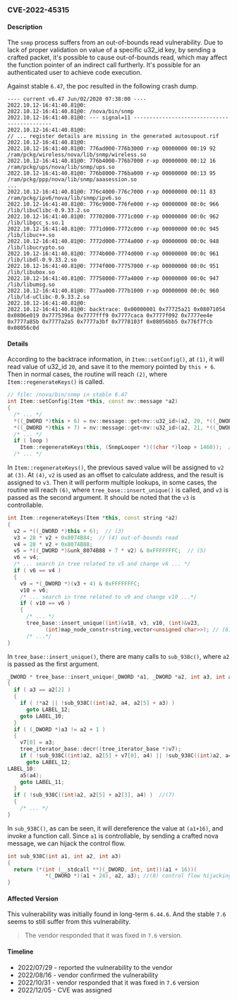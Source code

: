 ### CVE-2022-45315

#### Description

The `snmp` process suffers from an out-of-bounds read vulnerability. Due to lack of proper validation on value of a specific u32_id key, by sending a crafted packet, it's possible to cause out-of-bounds read, which may affect the function pointer of an indirect call furtherly. It's possible for an authenticated user to achieve code execution.

Against stable `6.47`, the poc resulted in the following crash dump.          

```shell
---- current v6.47 Jun/02/2020 07:38:00 ----
2022.10.12-16:41:40.81@0:
2022.10.12-16:41:40.81@0: /nova/bin/snmp
2022.10.12-16:41:40.81@0: --- signal=11 --------------------------------------------
2022.10.12-16:41:40.81@0: 
// ... register details are missing in the generated autosupout.rif
2022.10.12-16:41:40.81@0: 
2022.10.12-16:41:40.81@0: 776ad000-776b3000 r-xp 00000000 00:19 92     /ram/pckg/wireless/nova/lib/snmp/wireless.so
2022.10.12-16:41:40.81@0: 776b4000-776b7000 r-xp 00000000 00:12 16     /ram/pckg/ups/nova/lib/snmp/ups.so
2022.10.12-16:41:40.81@0: 776b8000-776ba000 r-xp 00000000 00:13 95     /ram/pckg/ppp/nova/lib/snmp/aaasession.so
...
2022.10.12-16:41:40.81@0: 776c4000-776c7000 r-xp 00000000 00:11 83     /ram/pckg/ipv6/nova/lib/snmp/ipv6.so
2022.10.12-16:41:40.81@0: 776c9000-776fe000 r-xp 00000000 00:0c 966    /lib/libuClibc-0.9.33.2.so
2022.10.12-16:41:40.81@0: 77702000-7771c000 r-xp 00000000 00:0c 962    /lib/libgcc_s.so.1
2022.10.12-16:41:40.81@0: 7771d000-7772c000 r-xp 00000000 00:0c 945    /lib/libuc++.so
2022.10.12-16:41:40.81@0: 7772d000-7774a000 r-xp 00000000 00:0c 948    /lib/libucrypto.so
2022.10.12-16:41:40.81@0: 7774b000-7774d000 r-xp 00000000 00:0c 961    /lib/libdl-0.9.33.2.so
2022.10.12-16:41:40.81@0: 7774f000-77757000 r-xp 00000000 00:0c 951    /lib/libubox.so
2022.10.12-16:41:40.81@0: 77758000-777a4000 r-xp 00000000 00:0c 947    /lib/libumsg.so
2022.10.12-16:41:40.81@0: 777aa000-777b1000 r-xp 00000000 00:0c 960    /lib/ld-uClibc-0.9.33.2.so
2022.10.12-16:41:40.81@0:
2022.10.12-16:41:40.81@0: backtrace: 0x00000001 0x77725a21 0x08071054 0x0806e019 0x7775396a 0x7777fff9 0x7777caca 0x7777f092 0x7777ee4e 0x7777a85b 0x7777a2a5 0x7777a3bf 0x7778103f 0x08056bb5 0x776f7fcb 0x08056c0d
```

#### Details

According to the backtrace information, in `Item::setConfig()`,  at `(1)`, it will read value of u32_id `20`, and save it to the memory pointed by `this + 6`. Then in normal cases, the routine will reach `(2)`, where `Item::regenerateKeys()` is called.

```c++
// file: /nova/bin/snmp in stable 6.47
int Item::setConfig(Item *this, const nv::message *a2)
{
  /* ... */
  *((_DWORD *)this + 6) = nv::message::get<nv::u32_id>(a2, 20, *((_DWORD *)this + 6));  // (1)
  *((_DWORD *)this + 7) = nv::message::get<nv::u32_id>(a2, 21, *((_DWORD *)this + 7));
  /* ... */
  if ( loop )
    Item::regenerateKeys(this, (SnmpLooper *)((char *)loop + 1460));  // (2)
  /* ... */
```

In `Item::regenerateKeys()`, the previous saved value will be assigned to `v2` at `(3)`. At `(4)`, `v2` is used as an offset to calculate address, and the result is assigned to `v3`. Then it will perform multiple lookups, in some cases, the routine will reach `(6)`, where `tree_base::insert_unique()` is called, and `v3` is passed as the second argument. It should be noted that the `v3` is controllable.

```c++
int Item::regenerateKeys(Item *this, const string *a2)
{
  v2 = *((_DWORD *)this + 6);  // (3)
  v3 = 28 * v2 + 0x8074B84;  // (4) out-of-bounds read
  v4 = 28 * v2 + 0x8074B88;
  v5 = *((_DWORD *)&unk_8074B88 + 7 * v2) & 0xFFFFFFFC;  // (5)
  v6 = v4;
  /* ... search in tree related to v5 and change v6 ... */
  if ( v6 == v4 )
  {
    v9 = *(_DWORD *)(v3 + 4) & 0xFFFFFFFC;
    v10 = v6;
    /* ... search in tree related to v9 and change v10 ...*/
    if ( v10 == v6 )
    {
      /* ... */
      tree_base::insert_unique((int)&v18, v3, v10, (int)&v23, 
			(int)map_node_constr<string,vector<unsigned char>>); // (6)
      /* ...*/
}
```

In `tree_base::insert_unique()`, there are many calls to `sub_938c()`, where `a2` is passed as the first argument.

```c++
_DWORD * tree_base::insert_unique(_DWORD *a1, _DWORD *a2, int a3, int a4, void (__cdecl *a5)(int))
{
  if ( a3 == a2[2] )
  {
    if ( !*a2 || !sub_938C((int)a2, a4, a2[5] + a3) )
      goto LABEL_12;
    goto LABEL_10;
  }
  if ( (_DWORD *)a3 != a2 + 1 )
  {
    v7[0] = a3;
    tree_iterator_base::decr((tree_iterator_base *)v7);
    if ( !sub_938C((int)a2, a2[5] + v7[0], a4) || !sub_938C((int)a2, a4, a2[5] + a3) )
      goto LABEL_12;
LABEL_10:
    a5(a4);
    goto LABEL_11;
  }
  if ( !sub_938C((int)a2, a2[5] + a2[3], a4) )  //(7)
  {
    /* ... */
}
```


In `sub_938C()`, as can be seen, it will dereference the value at `(a1+16)`, and invoke a function call. Since `a1` is controllable, by sending a crafted nova message, we can hijack the control flow.

```c++
int sub_938C(int a1, int a2, int a3)
{
  return (*(int (__stdcall **)(_DWORD, int, int))(a1 + 16))(
			*(_DWORD *)(a1 + 24), a2, a3); //(8) control flow hijacking
}
```

#### Affected Version

This vulnerability was initially found in long-term  `6.44.6`. And the stable `7.6` seems to still suffer from this vulnerability.

> The vendor responded that it was fixed in `7.6` version.

#### Timeline

+ 2022/07/29 - reported the vulnerability to the vendor
+ 2022/08/16 - vendor confirmed the vulnerability
+ 2022/10/31 - vendor responded that it was fixed in `7.6` version
+ 2022/12/05 - CVE was assigned

